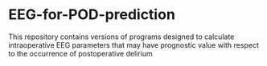# EEG-for-POD-prediction
This repository contains versions of programs designed to calculate intraoperative EEG parameters that may have prognostic value with respect to the occurrence of postoperative delirium 
